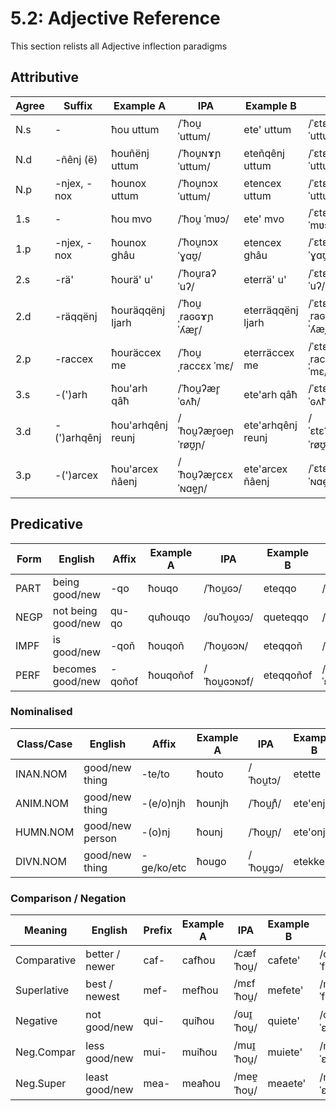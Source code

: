# 5.2: Adjective Reference

This section relists all Adjective inflection paradigms

## Attributive

|Agree|Suffix        |Example A         |IPA                 |Example B         |IPA                 |
|-----|--------------|------------------|--------------------|------------------|--------------------|
| N.s | -            | ħou uttum        |/ˈħou̯ ˈuttum/       | ete' uttum       |/ˈɛtɛʔ ˈuttum/      |
| N.d | -ñênj (ë)    | ħouñënj uttum    |/ˈħou̯ɴɤɲ ˈuttum/    | eteñqênj uttum   |/ˈɛtɛɴɢeɲ ˈuttum/   |
| N.p | -njex, -nox  | ħounox uttum     |/ˈħou̯nɔx ˈuttum/    | etencex uttum    |/ˈɛtɛɲ̊cɛx ˈuttum/   |
| 1.s | -            | ħou mvo          |/ˈħou̯ ˈmʋɔ/         | ete' mvo         |/ˈɛtɛʔ ˈmʋɔ/        |
| 1.p | -njex, -nox  | ħounox ghâu      |/ˈħou̯nɔx ˈɣɑʊ̯/      | etencex ghâu     |/ˈɛtɛɲ̊cɛx ˈɣɑʊ̯/     |
| 2.s | -rä'         | ħourä' u'        |/ˈħou̯raʔ ˈuʔ/       | eterrä' u'       |/ˈɛtɛrraʔ ˈuʔ/      |
| 2.d | -räqqënj     | ħouräqqënj ljarh |/ˈħou̯ˌraɢɢɤɲ ˈʎær̥/  | eterräqqënj ljarh|/ˈɛtɛrˌraɢɢeɲ ˈʎær̥/ |
| 2.p | -raccex      | ħouräccex me     |/ˈħou̯ˌraccɛx ˈmɛ/   | eterräccex me    |/ˈɛtɛˌraccɛx ˈmɛ/   |
| 3.s | -(')arh      | ħou'arh qâħ      |/ˈħou̯ʔær̥ ˈɢʌħ/      | ete'arh qâħ      |/ˈɛtɛʔær̥ ˈɢʌħ/      |
| 3.d | -(')arhqênj  |ħou'arhqênj reunj|/ˈħou̯ʔær̥ɢeɲ ˈrøʊ̯ɲ/ | ete'arhqênj reunj|/ˈɛtɛʔær̥ɢeɲ ˈrøʊ̯ɲ/|
| 3.p | -(')arcex    |ħou'arcex ñâenj   |/ˈħou̯ʔær̥cɛx ˈɴɑe̯ɲ/| ete'arcex ñâenj  |/ˈɛtɛɲ̊cɛx ˈɴɑe̯ɲ/   |

## Predicative

|Form|English           |Affix   |Example A |IPA         |Example B  |IPA          |
|----|------------------|--------|----------|------------|-----------|-------------|
|PART|being good/new    | -qo    | ħouqo    |/ˈħou̯ɢɔ/    | eteqqo    |/ˈɛtɛɢɢɔ/    |
|NEGP|not being good/new| qu-qo  | quħouqo  |/ɢuˈħou̯ɢɔ/  | queteqqo  |/ɢuˈɛtɛɢɢɔ/  |
|IMPF|is good/new       | -qoñ   | ħouqoñ   |/ˈħou̯ɢɔɴ/   | eteqqoñ   |/ˈɛtɛɢɢɔɴ/   |
|PERF|becomes good/new  | -qoñof | ħouqoñof |/ˈħou̯ɢɔɴɔf/ | eteqqoñof |/ˈɛtɛɢɢɔɴɔf/ |

### Nominalised

|Class/Case|English           |Affix       |Example A |IPA         |Example B  |IPA          |
|-----     |------------------|------------|----------|------------|-----------|-------------|
| INAN.NOM |good/new thing    | -te/to     | ħouto    |/ˈħou̯tɔ/    | etette    |/ˈɛtɛttɛ/    |
| ANIM.NOM |good/new thing    | -(e/o)njh  | ħounjh   |/ˈħou̯ɲ̊/     | ete'enjh  |/ˈɛtɛʔɛɲ̊/    |
| HUMN.NOM |good/new person   | -(o)nj     | ħounj    |/ˈħou̯ɲ/     | ete'onj   |/ˈɛtɛʔɔɲ/    |
| DIVN.NOM |good/new thing    | -ge/ko/etc | ħougo    |/ˈħou̯gɔ/    | etekke    |/ˈɛtɛkkɛ/    |

### Comparison / Negation

|Meaning    |English           |Prefix      |Example A |IPA         |Example B  |IPA          |
|-----      |------------------|------------|----------|------------|-----------|-------------|
|Comparative|better / newer    | caf-       | cafħou   |/cæfˈħou̯/   | cafete'   |/cæˈfɛtɛʔ/   |
|Superlative|best / newest     | mef-       | mefħou   |/mɛfˈħou̯/   | mefete'   |/mɛˈfɛtɛʔ/   |
|Negative   |not good/new      | qui-       | quiħou   |/ɢuɪ̯ˈħou̯/   | quiete'   |/ɢuɪ̯ˈɛtɛʔ/   |
|Neg.Compar |less good/new     | mui-       | muiħou   |/muɪ̯ˈħou̯/   | muiete'   |/muɪ̯ˈɛtɛʔ/   |
|Neg.Super  |least good/new    | mea-       | meaħou   |/meɐ̯ˈħou̯/   | meaete'   |/meɐ̯ˈɛtɛʔ/   |
